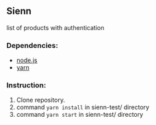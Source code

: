 ## Sienn

list of products with authentication

### Dependencies:
+ [node.js](https://nodejs.org/en/download/package-manager/)
+ [yarn](https://yarnpkg.com/lang/en/docs/install/)

### Instruction:
1. Clone repository.
2. command ```yarn install``` in sienn-test/ directory
3. command ```yarn start``` in sienn-test/ directory
